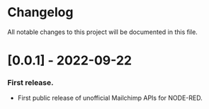 # Changelog

All notable changes to this project will be documented in this file.

# [0.0.1] - 2022-09-22

### First release.

- First public release of unofficial Mailchimp APIs for NODE-RED.
